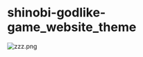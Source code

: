 # shinobi-godlike-game_website_theme
<img src="https://github.com/Shinobi-Developer/shinobi-godlike-game_website_theme/blob/main/src/images/zzz.png?raw=true" alt="zzz.png">
